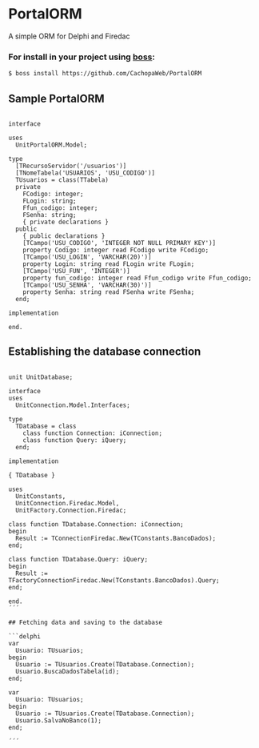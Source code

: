 # PortalORM

A simple ORM for Delphi and Firedac

### For install in your project using [boss](https://github.com/HashLoad/boss):
``` sh
$ boss install https://github.com/CachopaWeb/PortalORM
```

## Sample PortalORM

```delphi

interface

uses
  UnitPortalORM.Model;

type
  [TRecursoServidor('/usuarios')]
  [TNomeTabela('USUARIOS', 'USU_CODIGO')]
  TUsuarios = class(TTabela)
  private
    FCodigo: integer;
    FLogin: string;
    Ffun_codigo: integer;
    FSenha: string;
    { private declarations }
  public
    { public declarations }
    [TCampo('USU_CODIGO', 'INTEGER NOT NULL PRIMARY KEY')]
    property Codigo: integer read FCodigo write FCodigo;
    [TCampo('USU_LOGIN', 'VARCHAR(20)')]
    property Login: string read FLogin write FLogin;
    [TCampo('USU_FUN', 'INTEGER')]
    property fun_codigo: integer read Ffun_codigo write Ffun_codigo;
    [TCampo('USU_SENHA', 'VARCHAR(30)')]
    property Senha: string read FSenha write FSenha;
  end;

implementation

end.

```


## Establishing the database connection

```delphi

unit UnitDatabase;

interface
uses
  UnitConnection.Model.Interfaces;

type
  TDatabase = class
    class function Connection: iConnection;
    class function Query: iQuery;
  end;

implementation

{ TDatabase }

uses
  UnitConstants,
  UnitConnection.Firedac.Model,
  UnitFactory.Connection.Firedac;

class function TDatabase.Connection: iConnection;
begin
  Result := TConnectionFiredac.New(TConstants.BancoDados);
end;

class function TDatabase.Query: iQuery;
begin
  Result := TFactoryConnectionFiredac.New(TConstants.BancoDados).Query;
end;

end.
´´´

## Fetching data and saving to the database

```delphi
var
  Usuario: TUsuarios;
begin
  Usuario := TUsuarios.Create(TDatabase.Connection);
  Usuario.BuscaDadosTabela(id);
end;

var
  Usuario: TUsuarios;
begin
  Usuario := TUsuarios.Create(TDatabase.Connection);
  Usuario.SalvaNoBanco(1);
end;

´´´
